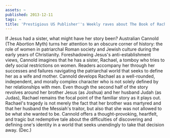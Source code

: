 ```yaml
---
assets: ~
published: 2013-12-11
tags: ~
title: 'Prestigious US Publisher''s Weekly raves about The Book of Rachael '
---
```

If Jesus had a sister, what might have her story been? Australian Cannold (The Abortion Myth) turns her attention to an obscure corner of history: the role of women in patriarchal Roman society and Jewish culture during the early years of Christianity. Foreshadowing Jesus's anti-establishment views, Cannold imagines that he has a sister, Rachael, a tomboy who tries to defy social restrictions on women. Readers accompany her through her successes and failures navigating the patriarchal world that seeks to define her as a wife and mother. Cannold develops Rachael as a well-rounded, independent, and morally complex character who is not solely defined by her relationships with men. Even though the second half of the story revolves around her brother Jesus (as Joshua) and her husband Judah (as Judas), Rachael remains the focal point of the familiar story as it plays out. Rachael's tragedy is not merely the fact that her brother was martyred and that her husband the Messiah's traitor, but also that she was not allowed to be what she wanted to be. Cannold offers a thought-provoking, heartfelt, and tragic but redemptive tale about the difficulties of discovering and defining one's identity in a world that seeks unendingly to take that decision away. (Dec.)